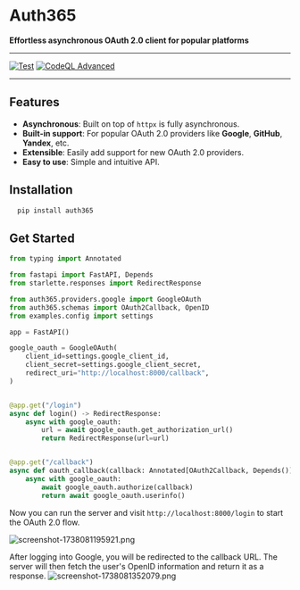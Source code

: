 # Auth365

**Effortless asynchronous OAuth 2.0 client for popular platforms**

---

[![Test](https://github.com/everysoftware/fastid/actions/workflows/test.yml/badge.svg)](https://github.com/everysoftware/fastid/actions/workflows/test.yml)
[![CodeQL Advanced](https://github.com/everysoftware/fastid/actions/workflows/codeql.yml/badge.svg)](https://github.com/everysoftware/fastid/actions/workflows/codeql.yml)

---

## Features

- **Asynchronous**: Built on top of `httpx` is fully asynchronous.
- **Built-in support**: For popular OAuth 2.0 providers like **Google**, **GitHub**, **Yandex**, etc.
- **Extensible**: Easily add support for new OAuth 2.0 providers.
- **Easy to use**: Simple and intuitive API.

## Installation

```bash
  pip install auth365
```

## Get Started

```python
from typing import Annotated

from fastapi import FastAPI, Depends
from starlette.responses import RedirectResponse

from auth365.providers.google import GoogleOAuth
from auth365.schemas import OAuth2Callback, OpenID
from examples.config import settings

app = FastAPI()

google_oauth = GoogleOAuth(
    client_id=settings.google_client_id,
    client_secret=settings.google_client_secret,
    redirect_uri="http://localhost:8000/callback",
)


@app.get("/login")
async def login() -> RedirectResponse:
    async with google_oauth:
        url = await google_oauth.get_authorization_url()
        return RedirectResponse(url=url)


@app.get("/callback")
async def oauth_callback(callback: Annotated[OAuth2Callback, Depends()]) -> OpenID:
    async with google_oauth:
        await google_oauth.authorize(callback)
        return await google_oauth.userinfo()

```

Now you can run the server and visit `http://localhost:8000/login` to start the OAuth 2.0 flow.

![screenshot-1738081195921.png](assets/screenshot-1738081195921.png)

After logging into Google, you will be redirected to the callback URL. The server will then fetch the user's OpenID
information and return it as a response.
![screenshot-1738081352079.png](assets/screenshot-1738081352079.png)
